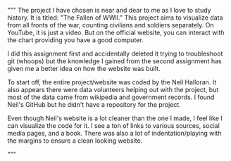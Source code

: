 """
The project I have chosen is near and dear to me as I love to study history. It is titled: "The Fallen of WWII." This project aims to visualize data from all fronts of the war, counting civilians and soldiers separately. On YouTube, it is just a video. But on the official website, you can interact with the chart providing you have a good computer.

I did this assignment first and accidentally deleted it trying to troubleshoot git (whoops) but the knowledge I gained from the second assignment has given me a better idea on how the website was built. 

To start off, the entire project/website was coded by the Neil Halloran. It also appears there were data volunteers helping out with the project, but most of the data came from wikipedia and government records. I found Neil's GitHub but he didn't have a repository for the project.

Even though Neil's website is a lot cleaner than the one I made, I feel like I can visualize the code for it. I see a ton of links to various sources, social media pages, and a book. There was also a lot of indentation/playing with the margins to ensure a clean looking website.

"""
